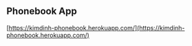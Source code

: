 ## Phonebook App

[https://kimdinh-phonebook.herokuapp.com/](https://kimdinh-phonebook.herokuapp.com/)

